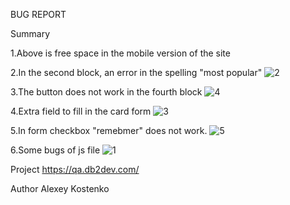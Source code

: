 BUG REPORT


Summary 
<p>1.Above is free space in the mobile version of the site</p>

2.In the second block, an error in the spelling "most popular"
![2](https://user-images.githubusercontent.com/31034017/63572602-e97e3800-c58b-11e9-9016-a4a999caa7eb.PNG)


3.The button does not work in the fourth block
![4](https://user-images.githubusercontent.com/31034017/63572638-fb5fdb00-c58b-11e9-84d6-8aa5eb641e54.PNG)


4.Extra field to fill in the card form
![3](https://user-images.githubusercontent.com/31034017/63572665-0ca8e780-c58c-11e9-9fc6-b9ad1ea36eeb.PNG)




5.In form  checkbox "remebmer" does not work.
![5](https://user-images.githubusercontent.com/31034017/63572706-3104c400-c58c-11e9-9dfd-ae0d8c16ac3e.PNG)



6.Some bugs of js file
![1](https://user-images.githubusercontent.com/31034017/63572542-c6538880-c58b-11e9-9510-64bb38e59248.PNG)


Project
https://qa.db2dev.com/




Author Аlexey Kostenko
